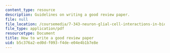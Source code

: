 ```yaml
---
content_type: resource
description: Guidelines on writing a good review paper.
file: null
file_location: /coursemedia/7-343-neuron-glial-cell-interactions-in-biology-and-disease-spring-2007/b5c376a2ed0df093f4dee04e4b1b7e8e_how2writegoodrev.pdf
file_type: application/pdf
resourcetype: Document
title: How to write a good review paper
uid: b5c376a2-ed0d-f093-f4de-e04e4b1b7e8e
---
```

